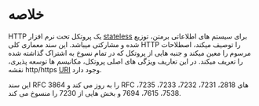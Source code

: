 # خلاصه

HTTP یک پروتکل تحت نرم افزار [stateless](https://en.wikipedia.org/wiki/Stateless_protocol)
برای سیستم های اطلاعاتی برمتن، توزیع شده و مشارکتی میباشد.
این سند معماری کلی HTTP را توصیف میکند،
اصطلاحات مرسوم را معین میکند
و جنبه هایی از پروتکل که در تمام نسوخ به اشتراک گذاشته شده را تعریف میکند.
در این تعاریف ویژگی های اصلی پروتکل، مکانیسم ها توسعه پذیری، نقشه http/https [URI](https://en.wikipedia.org/wiki/Uniform_Resource_Identifier) وجود دارد.

این سند RFC 3864 را به روز می کند و RFC های 2818، 7231، 7232، 7233، 7235، 7538، 7615، 7694 و بخش هایی از 7230 را منسوخ می کند.

